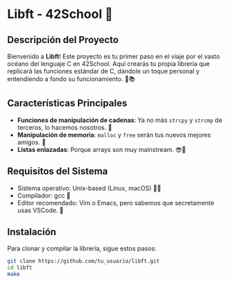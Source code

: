 # Libft - 42School 🌟

## Descripción del Proyecto
Bienvenido a **Libft**! Este proyecto es tu primer paso en el viaje por el vasto océano del lenguaje C en 42School. Aquí crearás tu propia librería que replicará las funciones estándar de C, dándole un toque personal y entendiendo a fondo su funcionamiento. 🌊📚

## Características Principales
- **Funciones de manipulación de cadenas**: Ya no más `strcpy` y `strcmp` de terceros, lo hacemos nosotros. 🔄
- **Manipulación de memoria**: `malloc` y `free` serán tus nuevos mejores amigos. 💾
- **Listas enlazadas**: Porque arrays son muy mainstream. 😎🔗

## Requisitos del Sistema
- Sistema operativo: Unix-based (Linux, macOS) 🐧🍏
- Compilador: gcc 🚀
- Editor recomendado: Vim o Emacs, pero sabemos que secretamente usas VSCode. 🤫

## Instalación
Para clonar y compilar la librería, sigue estos pasos:

```bash
git clone https://github.com/tu_usuario/libft.git
cd libft
make


